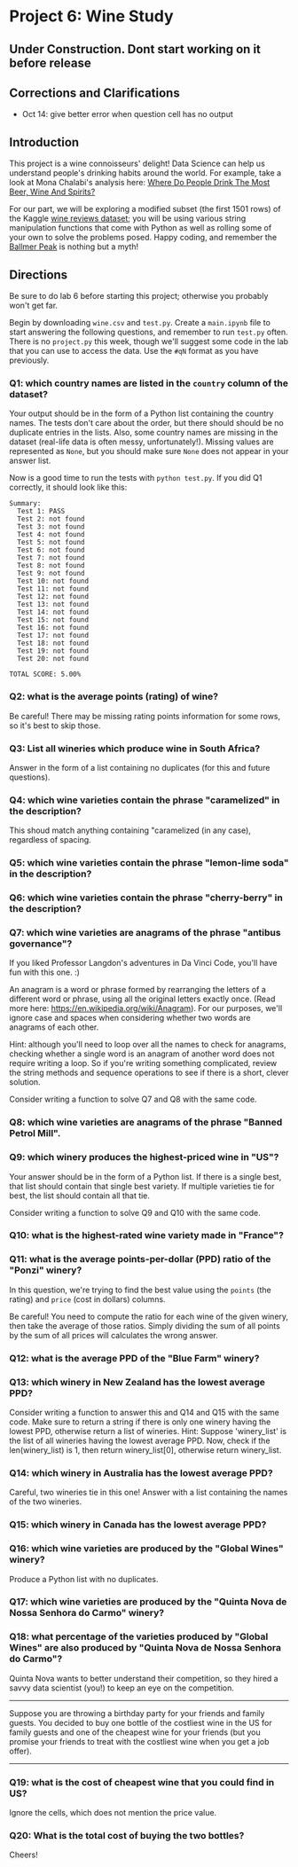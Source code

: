 # Project 6: Wine Study
## Under Construction. Dont start working on it before release

## Corrections and Clarifications

* Oct 14: give better error when question cell has no output

## Introduction

This project is a wine connoisseurs' delight!  Data Science can help us understand people's drinking habits around the world.  For example, take a look at Mona Chalabi's analysis here: [Where Do People Drink The Most Beer, Wine And Spirits?](https://fivethirtyeight.com/features/dear-mona-followup-where-do-people-drink-the-most-beer-wine-and-spirits/)

For our part, we will be exploring a modified subset (the first 1501 rows) of the Kaggle
[wine reviews dataset](https://www.kaggle.com/zynicide/wine-reviews);
you will be using various string manipulation functions that come with
Python as well as rolling some of your own to solve the problems
posed. Happy coding, and remember the [Ballmer
Peak](https://xkcd.com/323/) is nothing but a myth!

## Directions

Be sure to do lab 6 before starting this project; otherwise you
probably won't get far.

Begin by downloading `wine.csv` and `test.py`.  Create a `main.ipynb`
file to start answering the following questions, and remember to run
`test.py` often.  There is no `project.py` this week, though we'll
suggest some code in the lab that you can use to access the data.  Use
the `#qN` format as you have previously.

### Q1: which country names are listed in the `country` column of the dataset?

Your output should be in the form of a Python list containing the
country names.  The tests don't care about the order, but there should
should be no duplicate entries in the lists.  Also, some country names
are missing in the dataset (real-life data is often messy,
unfortunately!).  Missing values are represented as `None`, but you
should make sure `None` does not appear in your answer list.

Now is a good time to run the tests with `python test.py`.  If you did Q1 correctly, it should look like this:

```
Summary:
  Test 1: PASS
  Test 2: not found
  Test 3: not found
  Test 4: not found
  Test 5: not found
  Test 6: not found
  Test 7: not found
  Test 8: not found
  Test 9: not found
  Test 10: not found
  Test 11: not found
  Test 12: not found
  Test 13: not found
  Test 14: not found
  Test 15: not found
  Test 16: not found
  Test 17: not found
  Test 18: not found
  Test 19: not found
  Test 20: not found

TOTAL SCORE: 5.00%
```

### Q2: what is the average points (rating) of wine?

Be careful!  There may be missing rating points information for some rows, so
it's best to skip those.

### Q3: List all wineries which produce wine in South Africa?

Answer in the form of a list containing no duplicates (for this and future questions).

### Q4: which wine varieties contain the phrase "caramelized" in the description?

This shoud match anything containing "caramelized (in any case), regardless of
spacing.

### Q5: which wine varieties contain the phrase "lemon-lime soda" in the description?


### Q6: which wine varieties contain the phrase "cherry-berry" in the description?

### Q7: which wine varieties are anagrams of the phrase "antibus governance"?

If you liked Professor Langdon's adventures in Da Vinci Code, you'll have fun with this one. :)

An anagram is a word or phrase formed by rearranging the letters of a
different word or phrase, using all the original letters exactly once.
(Read more here: https://en.wikipedia.org/wiki/Anagram).  For our
purposes, we'll ignore case and spaces when considering whether two
words are anagrams of each other.

Hint: although you'll need to loop over all the names to check for
anagrams, checking whether a single word is an anagram of another word
does not require writing a loop.  So if you're writing something
complicated, review the string methods and sequence operations to see
if there is a short, clever solution.

Consider writing a function to solve Q7 and Q8 with the same code.

### Q8: which wine varieties are anagrams of the phrase "Banned Petrol Mill".

### Q9: which winery produces the highest-priced wine in "US"?

Your answer should be in the form of a Python list.  If there is a
single best, that list should contain that single best variety.  If
multiple varieties tie for best, the list should contain all that tie.

Consider writing a function to solve Q9 and Q10 with the same code.

### Q10: what is the highest-rated wine variety made in "France"?

### Q11: what is the average points-per-dollar (PPD) ratio of the "Ponzi" winery?

In this question, we're trying to find the best value using the
`points` (the rating) and `price` (cost in dollars) columns.

Be careful!  You need to compute the ratio for each wine of the given
winery, then take the average of those ratios.  Simply dividing the
sum of all points by the sum of all prices will calculates the wrong
answer.

### Q12: what is the average PPD of the "Blue Farm" winery?

### Q13: which winery in New Zealand has the lowest average PPD?

Consider writing a function to answer this and Q14 and Q15 with the
same code. Make sure to return a string if there is only one winery having
the lowest PPD, otherwise return a list of wineries.
Hint: Suppose 'winery_list' is the list of all wineries having the lowest average PPD.
Now, check if the len(winery_list) is 1, then return winery_list[0], otherwise return winery_list.

### Q14: which winery in Australia has the lowest average PPD?

Careful, two wineries tie in this one!  Answer with a list containing
the names of the two wineries.

### Q15: which winery in Canada has the lowest average PPD?

### Q16: which wine varieties are produced by the "Global Wines" winery?

Produce a Python list with no duplicates.

### Q17: which wine varieties are produced by the "Quinta Nova de Nossa Senhora do Carmo" winery?

### Q18: what percentage of the varieties produced by "Global Wines" are also produced by "Quinta Nova de Nossa Senhora do Carmo"?
Quinta Nova wants to better understand their competition, so they
hired a savvy data scientist (you!) to keep an eye on the competition.

----

Suppose you are throwing a birthday party for your friends and family
guests. You decided to buy one bottle of the costliest wine in the US
for family guests and one of the cheapest wine for your friends (but
you promise your friends to treat with the costliest wine when you
get a job offer).

----

### Q19: what is the cost of cheapest wine that you could find in US?
Ignore the cells, which does not mention the price value.

### Q20: What is the total cost of buying the two bottles?

Cheers!
